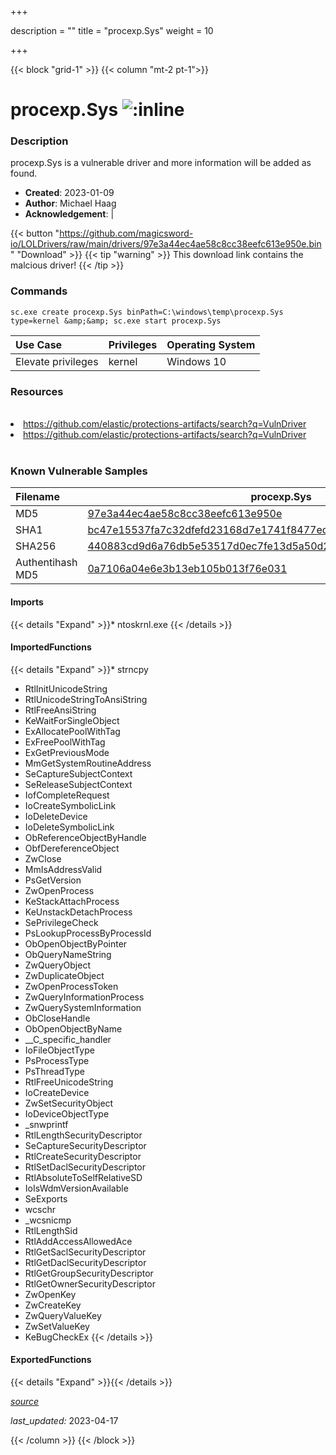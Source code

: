 +++

description = ""
title = "procexp.Sys"
weight = 10

+++


{{< block "grid-1" >}}
{{< column "mt-2 pt-1">}}


# procexp.Sys ![:inline](/images/twitter_verified.png) 


### Description

procexp.Sys is a vulnerable driver and more information will be added as found.

- **Created**: 2023-01-09
- **Author**: Michael Haag
- **Acknowledgement**:  | [](https://twitter.com/)

{{< button "https://github.com/magicsword-io/LOLDrivers/raw/main/drivers/97e3a44ec4ae58c8cc38eefc613e950e.bin" "Download" >}}
{{< tip "warning" >}}
This download link contains the malcious driver!
{{< /tip >}}

### Commands

```
sc.exe create procexp.Sys binPath=C:\windows\temp\procexp.Sys type=kernel &amp;&amp; sc.exe start procexp.Sys
```

| Use Case | Privileges | Operating System | 
|:---- | ---- | ---- |
| Elevate privileges | kernel | Windows 10 |

### Resources
<br>
<li><a href=" https://github.com/elastic/protections-artifacts/search?q=VulnDriver"> https://github.com/elastic/protections-artifacts/search?q=VulnDriver</a></li>
<li><a href="https://github.com/elastic/protections-artifacts/search?q=VulnDriver">https://github.com/elastic/protections-artifacts/search?q=VulnDriver</a></li>
<br>

### Known Vulnerable Samples

| Filename | procexp.Sys |
|:---- | ---- | 
| MD5 | <a href="https://www.virustotal.com/gui/file/97e3a44ec4ae58c8cc38eefc613e950e">97e3a44ec4ae58c8cc38eefc613e950e</a> |
| SHA1 | <a href="https://www.virustotal.com/gui/file/bc47e15537fa7c32dfefd23168d7e1741f8477ed">bc47e15537fa7c32dfefd23168d7e1741f8477ed</a> |
| SHA256 | <a href="https://www.virustotal.com/gui/file/440883cd9d6a76db5e53517d0ec7fe13d5a50d2f6a7f91ecfc863bc3490e4f5c">440883cd9d6a76db5e53517d0ec7fe13d5a50d2f6a7f91ecfc863bc3490e4f5c</a> |
| Authentihash MD5 | <a href="https://www.virustotal.com/gui/search/authentihash%253A0a7106a04e6e3b13eb105b013f76e031">0a7106a04e6e3b13eb105b013f76e031</a> || Authentihash SHA1 | <a href="https://www.virustotal.com/gui/search/authentihash%253A0c74316dfb9c21b7ff2dc288c005f9474dc26589">0c74316dfb9c21b7ff2dc288c005f9474dc26589</a> || Authentihash SHA256 | <a href="https://www.virustotal.com/gui/search/authentihash%253Ac7fef94e329bd9b66b281539265f989313356cbd9c345df9e670e9c4b6e0edce">c7fef94e329bd9b66b281539265f989313356cbd9c345df9e670e9c4b6e0edce</a> || Signature | Microsoft Windows Hardware Compatibility Publisher, Microsoft Windows Third Party Component CA 2012, Microsoft Root Certificate Authority 2010   || Company | Sysinternals - www.sysinternals.com || Description | Process Explorer || Product | Process Explorer || OriginalFilename | procexp.Sys |
#### Imports
{{< details "Expand" >}}* ntoskrnl.exe
{{< /details >}}
#### ImportedFunctions
{{< details "Expand" >}}* strncpy
* RtlInitUnicodeString
* RtlUnicodeStringToAnsiString
* RtlFreeAnsiString
* KeWaitForSingleObject
* ExAllocatePoolWithTag
* ExFreePoolWithTag
* ExGetPreviousMode
* MmGetSystemRoutineAddress
* SeCaptureSubjectContext
* SeReleaseSubjectContext
* IofCompleteRequest
* IoCreateSymbolicLink
* IoDeleteDevice
* IoDeleteSymbolicLink
* ObReferenceObjectByHandle
* ObfDereferenceObject
* ZwClose
* MmIsAddressValid
* PsGetVersion
* ZwOpenProcess
* KeStackAttachProcess
* KeUnstackDetachProcess
* SePrivilegeCheck
* PsLookupProcessByProcessId
* ObOpenObjectByPointer
* ObQueryNameString
* ZwQueryObject
* ZwDuplicateObject
* ZwOpenProcessToken
* ZwQueryInformationProcess
* ZwQuerySystemInformation
* ObCloseHandle
* ObOpenObjectByName
* __C_specific_handler
* IoFileObjectType
* PsProcessType
* PsThreadType
* RtlFreeUnicodeString
* IoCreateDevice
* ZwSetSecurityObject
* IoDeviceObjectType
* _snwprintf
* RtlLengthSecurityDescriptor
* SeCaptureSecurityDescriptor
* RtlCreateSecurityDescriptor
* RtlSetDaclSecurityDescriptor
* RtlAbsoluteToSelfRelativeSD
* IoIsWdmVersionAvailable
* SeExports
* wcschr
* _wcsnicmp
* RtlLengthSid
* RtlAddAccessAllowedAce
* RtlGetSaclSecurityDescriptor
* RtlGetDaclSecurityDescriptor
* RtlGetGroupSecurityDescriptor
* RtlGetOwnerSecurityDescriptor
* ZwOpenKey
* ZwCreateKey
* ZwQueryValueKey
* ZwSetValueKey
* KeBugCheckEx
{{< /details >}}
#### ExportedFunctions
{{< details "Expand" >}}{{< /details >}}



[*source*](https://github.com/magicsword-io/LOLDrivers/tree/main/yaml/procexp.yaml)

*last_updated:* 2023-04-17








{{< /column >}}
{{< /block >}}
